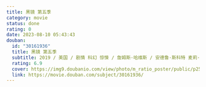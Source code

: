 ```yaml
---
title: 黑镜 第五季
category: movie
status: done
rating: 0
date: 2023-08-10 05:43:43
douban:
  id: "30161936"
  title: 黑镜 第五季
  subtitle: 2019 / 美国 / 剧情 科幻 惊悚 / 詹姆斯·哈维斯 / 安德鲁·斯科特 麦莉·赛勒斯
  rating: 6.9
  cover: https://img9.doubanio.com/view/photo/m_ratio_poster/public/p2558381556.jpg
  link: https://movie.douban.com/subject/30161936/
---
```


